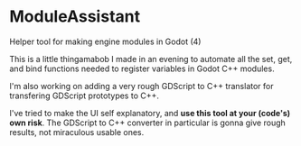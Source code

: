# ModuleAssistant
 Helper tool for making engine modules in Godot (4)

This is a little thingamabob I made in an evening to automate all the set, get, and bind functions needed to register variables in Godot C++ modules.

I'm also working on adding a very rough GDScript to C++ translator for transfering GDScript prototypes to C++.

I've tried to make the UI self explanatory, and **use this tool at your (code's) own risk**. The GDScript to C++ converter in particular is gonna give rough results, not miraculous usable ones.
